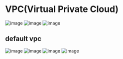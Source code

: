 VPC(Virtual Private Cloud)
==========================

![image](https://user-images.githubusercontent.com/53966749/203219434-7ff8f56b-d168-4f0e-9fd0-2ddd3fcef2a1.png)
![image](https://user-images.githubusercontent.com/53966749/203219517-3aff5b1a-99ff-468d-8dfc-e2ce4cc079be.png)
![image](https://user-images.githubusercontent.com/53966749/203219582-98a4e402-0888-4ee9-90fc-1b72055c1108.png)

default vpc
------------
![image](https://user-images.githubusercontent.com/53966749/203219796-6bb2b993-8df1-4c8f-9712-9b58dbf9d59e.png)
![image](https://user-images.githubusercontent.com/53966749/203219898-b2cdb47c-6c1c-4760-8b7c-7ca8d07f8e8b.png)
![image](https://user-images.githubusercontent.com/53966749/203220053-67c73c5e-dc13-4224-a519-9eeb24a27278.png)
![image](https://user-images.githubusercontent.com/53966749/203220134-ff755d5c-8d12-42e1-8635-1ca98f4e7f84.png)
